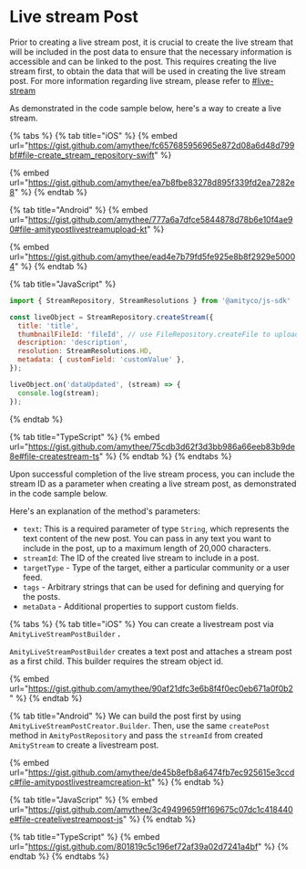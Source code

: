 # Live stream Post

Prior to creating a live stream post, it is crucial to create the live stream that will be included in the post data to ensure that the necessary information is accessible and can be linked to the post. This requires creating the live stream first, to obtain the data that will be used in creating the live stream post. For more information regarding live stream, please refer to [#live-stream](../../../video/#live-stream "mention") &#x20;

As demonstrated in the code sample below, here's a way to create a live stream.

{% tabs %}
{% tab title="iOS" %}
{% embed url="https://gist.github.com/amythee/fc657685956965e872d08a6d48d799bf#file-create_stream_repository-swift" %}

{% embed url="https://gist.github.com/amythee/ea7b8fbe83278d895f339fd2ea7282e8" %}
{% endtab %}

{% tab title="Android" %}
{% embed url="https://gist.github.com/amythee/777a6a7dfce5844878d78b6e10f4ae90#file-amitypostlivestreamupload-kt" %}

{% embed url="https://gist.github.com/amythee/ead4e7b79fd5fe925e8b8f2929e50004" %}
{% endtab %}

{% tab title="JavaScript" %}
```javascript
import { StreamRepository, StreamResolutions } from '@amityco/js-sdk'

const liveObject = StreamRepository.createStream({
  title: 'title',
  thumbnailFileId: 'fileId', // use FileRepository.createFile to upload the file and get the id
  description: 'description',
  resolution: StreamResolutions.HD,
  metadata: { customField: 'customValue' },
});

liveObject.on('dataUpdated', (stream) => {
  console.log(stream);
});
```
{% endtab %}

{% tab title="TypeScript" %}
{% embed url="https://gist.github.com/amythee/75cdb3d62f3d3bb986a66eeb83b9de8e#file-createstream-ts" %}
{% endtab %}
{% endtabs %}

Upon successful completion of the live stream process, you can include the stream ID as a parameter when creating a live stream post, as demonstrated in the code sample below.

Here's an explanation of the method's parameters:

* `text`: This is a required parameter of type `String`, which represents the text content of the new post. You can pass in any text you want to include in the post, up to a maximum length of 20,000 characters.
* `streamId`: The ID of the created live stream to include in a post.
* `targetType` - Type of the target, either a particular community or a user feed.
* `tags` - Arbitrary strings that can be used for defining and querying for the posts.
* `metaData` - Additional properties to support custom fields.

{% tabs %}
{% tab title="iOS" %}
You can create a livestream post via `AmityLiveStreamPostBuilder` **.**

`AmityLiveStreamPostBuilder` creates a text post and attaches a stream post as a first child. This builder requires the stream object id.&#x20;

{% embed url="https://gist.github.com/amythee/90af21dfc3e6b8f4f0ec0eb671a0f0b2" %}
{% endtab %}

{% tab title="Android" %}
We can build the post first by using `AmityLiveStreamPostCreator.Builder`. Then, use the same `createPost` method in `AmityPostRepository` and pass the `streamId` from created `AmityStream` to create a livestream post.

{% embed url="https://gist.github.com/amythee/de45b8efb8a6474fb7ec925615e3ccdc#file-amitypostlivestreamcreation-kt" %}
{% endtab %}

{% tab title="JavaScript" %}
{% embed url="https://gist.github.com/amythee/3c49499659ff169675c07dc1c418440e#file-createlivestreampost-js" %}
{% endtab %}

{% tab title="TypeScript" %}
{% embed url="https://gist.github.com/801819c5c196ef72af39a02d7241a4bf" %}
{% endtab %}
{% endtabs %}

